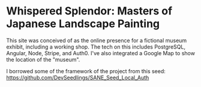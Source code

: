 # Whispered Splendor: Masters of Japanese Landscape Painting
This site was conceived of as the online presence for a fictional museum exhibit, including a working shop. The tech on this includes PostgreSQL, Angular, Node, Stripe, and Auth0. I've also integrated a Google Map to show the location of the "museum".

I borrowed some of the framework of the project from this seed: https://github.com/DevSeedlings/SANE_Seed_Local_Auth 